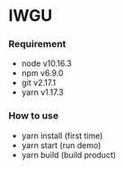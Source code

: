 # IWGU

### Requirement
* node v10.16.3
* npm v6.9.0
* git v2.17.1
* yarn v1.17.3

### How to use
* yarn install (first time)
* yarn start (run demo)
* yarn build (build product)
